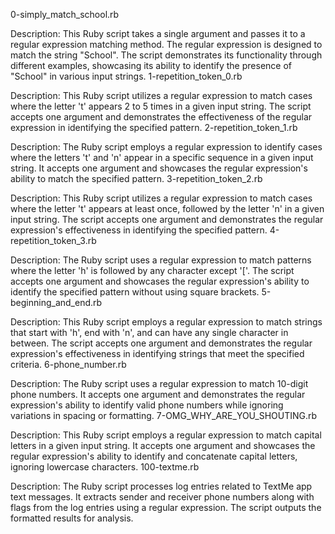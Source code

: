 0-simply_match_school.rb

Description:
This Ruby script takes a single argument and passes it to a regular expression matching method. The regular expression is designed to match the string "School". The script demonstrates its functionality through different examples, showcasing its ability to identify the presence of "School" in various input strings.
1-repetition_token_0.rb

Description:
This Ruby script utilizes a regular expression to match cases where the letter 't' appears 2 to 5 times in a given input string. The script accepts one argument and demonstrates the effectiveness of the regular expression in identifying the specified pattern.
2-repetition_token_1.rb

Description:
The Ruby script employs a regular expression to identify cases where the letters 't' and 'n' appear in a specific sequence in a given input string. It accepts one argument and showcases the regular expression's ability to match the specified pattern.
3-repetition_token_2.rb

Description:
This Ruby script utilizes a regular expression to match cases where the letter 't' appears at least once, followed by the letter 'n' in a given input string. The script accepts one argument and demonstrates the regular expression's effectiveness in identifying the specified pattern.
4-repetition_token_3.rb

Description:
The Ruby script uses a regular expression to match patterns where the letter 'h' is followed by any character except '['. The script accepts one argument and showcases the regular expression's ability to identify the specified pattern without using square brackets.
5-beginning_and_end.rb

Description:
This Ruby script employs a regular expression to match strings that start with 'h', end with 'n', and can have any single character in between. The script accepts one argument and demonstrates the regular expression's effectiveness in identifying strings that meet the specified criteria.
6-phone_number.rb

Description:
The Ruby script uses a regular expression to match 10-digit phone numbers. It accepts one argument and demonstrates the regular expression's ability to identify valid phone numbers while ignoring variations in spacing or formatting.
7-OMG_WHY_ARE_YOU_SHOUTING.rb

Description:
This Ruby script employs a regular expression to match capital letters in a given input string. It accepts one argument and showcases the regular expression's ability to identify and concatenate capital letters, ignoring lowercase characters.
100-textme.rb

Description:
The Ruby script processes log entries related to TextMe app text messages. It extracts sender and receiver phone numbers along with flags from the log entries using a regular expression. The script outputs the formatted results for analysis.

